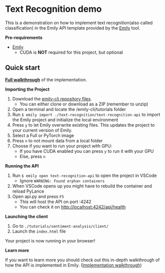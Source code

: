 # Text Recognition demo

This is a demonstration on how to implement text recognition(also called classification) in the Emily API template provided by the [Emily](http://ambolt.io/emily) tool.

**Pre-requirements**
- [Emily](https://github.com/amboltio/emily-cli/#getting-started)
	- CUDA is **NOT** required for this project, but optional

## Quick start 
[**Full walkthrough**](https://github.com/amboltio/emily-cli/wiki/Text-recognition) of the implementation.

**Importing the Project**

1. Download the [emily-cli repository files](https://github.com/amboltio/emily-cli).
	* You can either clone or download as a ZIP (remember to unzip)
2. Open a terminal and locate the /emily-cli/tutorials folder
3. Run ```$ emily import ./text-recognition/text-recognition-api``` to import the Emily project and initialize the local environment
4. Press `y` to let Emily overwrite existing files. This updates the project to your current version of Emily.
5. Select a Full or PyTorch image
6. Press `n` to not mount data from a local folder
7. Choose if you want to run your project with GPU:
	* If you have CUDA enabled you can press `y` to run it with your GPU
	* Else, press `n`

**Running the API**

1. Run `$ emily open text-recognition-api` to open the project in VSCode
	* Ignore `WARNING: Found orphan containers`
3. When VSCode opens up you might have to rebuild the container and reload PyLance 
4. Open api.py and press `F5`
	* This will host the API on port :4242
	* You can check it on [http://localhost:4242/api/health](http://localhost:4242/api/health)

**Launching the client**

1. Go to `./tutorials/sentiment-analysis/client/`
2. Launch the `index.html` file

Your project is now running in your browser!

**Learn more** 

If you want to learn more you should check out this in-depth walkthrough of how the API is implemented in Emily.
([Implementation walkthrough](https://github.com/amboltio/emily-cli/wiki/Text-recognition))
